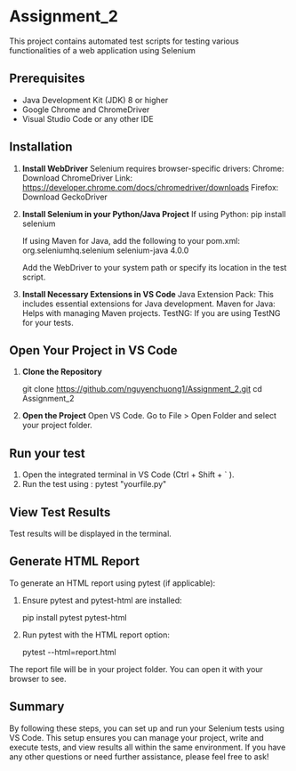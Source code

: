 # Assignment_2
This project contains automated test scripts for testing various functionalities of a web application using Selenium 


## Prerequisites

- Java Development Kit (JDK) 8 or higher
- Google Chrome and ChromeDriver
- Visual Studio Code or any other IDE

## Installation

1. **Install WebDriver**
    Selenium requires browser-specific drivers:
    Chrome: Download ChromeDriver
    Link: https://developer.chrome.com/docs/chromedriver/downloads
    Firefox: Download GeckoDriver

2. **Install Selenium in your Python/Java Project**
    If using Python: pip install selenium

    If using Maven for Java, add the following to your pom.xml:
    <dependency>
    <groupId>org.seleniumhq.selenium</groupId>
    <artifactId>selenium-java</artifactId>
    <version>4.0.0</version>
    </dependency>

    Add the WebDriver to your system path or specify its location in the test script.

3. **Install Necessary Extensions in VS Code**
    Java Extension Pack: This includes essential extensions for Java development.
    Maven for Java: Helps with managing Maven projects.
    TestNG: If you are using TestNG for your tests.

## Open Your Project in VS Code

1. **Clone the Repository**
   
   git clone https://github.com/nguyenchuong1/Assignment_2.git
   cd Assignment_2

2. **Open the Project**
    Open VS Code.
    Go to File > Open Folder and select your project folder.

## Run your test

1. Open the integrated terminal in VS Code (Ctrl + Shift + ` ).
2. Run the test using : pytest "yourfile.py"

## View Test Results

Test results will be displayed in the terminal.

## Generate HTML Report

To generate an HTML report using pytest (if applicable):

1. Ensure pytest and pytest-html are installed:

    pip install pytest pytest-html

2. Run pytest with the HTML report option:

    pytest --html=report.html

The report file will be in your project folder. You can open it with your browser to see.

## Summary

By following these steps, you can set up and run your Selenium tests using VS Code. This setup ensures you can manage your project, write and execute tests, and view results all within the same environment. If you have any other questions or need further assistance, please feel free to ask!